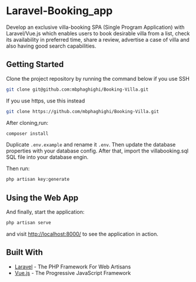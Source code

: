 # Laravel-Booking_app

Develop an exclusive villa-booking SPA (Single Program Application) with Laravel/Vue.js which enables users to book desirable villa from a list, check its availability in preferred time, share a review, advertise a case of villa and also having good search capabilities. 

## Getting Started

Clone the project repository by running the command below if you use SSH

```bash
git clone git@github.com:mbphaghighi/Booking-Villa.git
```

If you use https, use this instead

```bash
git clone https://github.com/mbphaghighi/Booking-Villa.git
```

After cloning,run:

```bash
composer install
```

Duplicate `.env.example` and rename it `.env`.
Then update the database properties with your database config.
After that, import the villabooking.sql SQL file into your database engin.

Then run:

```bash
php artisan key:generate
```

## Using the Web App

And finally, start the application:

```bash
php artisan serve
```

and visit [http://localhost:8000/](http://localhost:8000/) to see the application in action.

## Built With

* [Laravel](https://laravel.com) - The PHP Framework For Web Artisans
* [Vue.js](https://vuejs.org) - The Progressive JavaScript Framework

